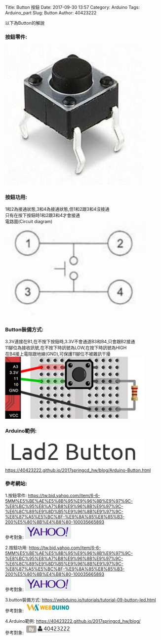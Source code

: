 Title: Button 按鈕
Date: 2017-09-30 13:57
Category: Arduino
Tags: Arduino_part
Slug: Button
Author: 40423222

以下為Button的解說

<!-- PELICAN_END_SUMMARY -->

### 按鈕零件:<br/>
<img src="./../data/Button/part/button.png" width="450" /><br/>



### 按鈕功用:<br/>
1和2為接通狀態,3和4為接通狀態,但1和2跟3和4沒接通<br/>
只有在按下按鈕時1和2跟3和4才會接通<br/>
電路圖(Circuit diagram)<br/>
<img src="./../data/Button/part/Circuit diagram.png" width="450" /><br/>



### Button裝備方式:
3.3V連接在B1,在不按下按鈕時,3.3V不會通道B3和B4,只會跟B2接通<br/>
11腳位為接收訊號,在不按下時訊號為LOW,在按下時訊號為HIGH<br/>
在B4接上電阻跟地線(GND),可保護11腳位不被雜訊干擾<br/>
<img src="./../data/Button/part/install.png" width="450" /><br/>



### Arduino範例:<br/>
<img src="./../data/Button/part/example.png" width="450" /><br/>
<a href="https://40423222.github.io/2017springcd_hw/blog/Arduino-Button.html">https://40423222.github.io/2017springcd_hw/blog/Arduino-Button.html</a>



### 參考網站:<br/>
1.按鈕零件:
<a href="https://tw.bid.yahoo.com/item/6-6-5MM%E5%BE%AE%E5%8B%95%E9%96%8B%E9%97%9C-%E8%BC%95%E8%A7%B8%E9%96%8B%E9%97%9C-%E6%8C%89%E9%8D%B5%E9%96%8B%E9%97%9C-%E8%87%A5%E5%BC%8F-%E9%8A%85%E8%85%B3-200%E5%80%8B%E4%B8%80-100035665893">https://tw.bid.yahoo.com/item/6-6-5MM%E5%BE%AE%E5%8B%95%E9%96%8B%E9%97%9C-%E8%BC%95%E8%A7%B8%E9%96%8B%E9%97%9C-%E6%8C%89%E9%8D%B5%E9%96%8B%E9%97%9C-%E8%87%A5%E5%BC%8F-%E9%8A%85%E8%85%B3-200%E5%80%8B%E4%B8%80-100035665893</a><br/>
參考對象:
<img src="./../data/Button/part/yahoo.png" width="150" /><br/>

2.按鈕功用:
<a href="https://tw.bid.yahoo.com/item/6-6-5MM%E5%BE%AE%E5%8B%95%E9%96%8B%E9%97%9C-%E8%BC%95%E8%A7%B8%E9%96%8B%E9%97%9C-%E6%8C%89%E9%8D%B5%E9%96%8B%E9%97%9C-%E8%87%A5%E5%BC%8F-%E9%8A%85%E8%85%B3-200%E5%80%8B%E4%B8%80-100035665893">https://tw.bid.yahoo.com/item/6-6-5MM%E5%BE%AE%E5%8B%95%E9%96%8B%E9%97%9C-%E8%BC%95%E8%A7%B8%E9%96%8B%E9%97%9C-%E6%8C%89%E9%8D%B5%E9%96%8B%E9%97%9C-%E8%87%A5%E5%BC%8F-%E9%8A%85%E8%85%B3-200%E5%80%8B%E4%B8%80-100035665893</a><br/>
參考對象:
<img src="./../data/Button/part/yahoo.png" width="150" /><br/>

3.button裝備方式:
<a href="https://webduino.io/tutorials/tutorial-09-button-led.html">https://webduino.io/tutorials/tutorial-09-button-led.html</a><br/>
參考對象:
<img src="./../data/Button/part/Webduino.png" width="150" /><br/>

4.Arduino範例:
<a href="https://40423222.github.io/2017springcd_hw/blog/">https://40423222.github.io/2017springcd_hw/blog/</a><br/>
參考對象:
<img src="./../data/Button/part/40423222.png" width="150" /><br/>